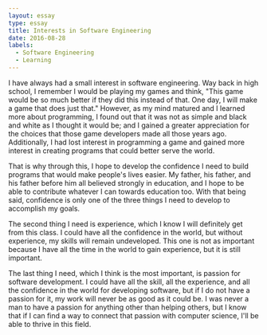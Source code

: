```yaml
---
layout: essay
type: essay
title: Interests in Software Engineering
date: 2016-08-28
labels:
  - Software Engineering
  - Learning
---
```


I have always had a small interest in software engineering. Way back in high school, I remember I would be playing my games and think,
"This game would be so much better if they did this instead of that. One day, I will make a game that does just that." However, as my mind matured and I learned more about programming, I found out that it was not as simple and black and white as I thought it would be; and I gained a greater appreciation for the choices that those game developers made all those years ago. Additionally, I had lost interest in programming a game and gained more interest in creating programs that could better serve the world.

That is why through this, I hope to develop the confidence I need to build programs that would make people's lives easier.
My father, his father, and his father before him all believed strongly in education, and I hope to be able to contribute whatever I can towards education too.
With that being said, confidence is only one of the three things I need to develop to accomplish my goals.

The second thing I need is experience, which I know I will definitely get from this class. I could have all the confidence in the world,
but without experience, my skills will remain undeveloped. This one is not as important because I have all the time in the world to gain experience, but it is still important.

The last thing I need, which I think is the most important, is passion for software development. I could have all the skill, all the experience, and all the confidence in the world for
developing software, but if I do not have a passion for it, my work will never be as good as it could be. I was never a man to have a passion for anything other than helping others,
but I know that if I can find a way to connect that passion with computer science, I'll be able to thrive in this field.
